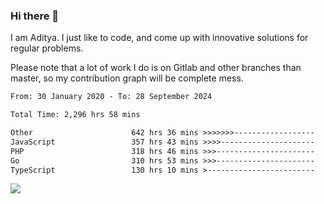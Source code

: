 ### Hi there 👋

I am Aditya. I just like to code, and come up with innovative solutions for regular problems.

Please note that a lot of work I do is on Gitlab and other branches than master, so my contribution graph will be complete mess.

<!--START_SECTION:waka-->

```txt
From: 30 January 2020 - To: 28 September 2024

Total Time: 2,296 hrs 58 mins

Other                      642 hrs 36 mins >>>>>>>------------------   27.98 %
JavaScript                 357 hrs 43 mins >>>>---------------------   15.57 %
PHP                        318 hrs 46 mins >>>----------------------   13.88 %
Go                         310 hrs 53 mins >>>----------------------   13.54 %
TypeScript                 130 hrs 10 mins >------------------------   05.67 %
```

<!--END_SECTION:waka-->

![](https://komarev.com/ghpvc/?username=BrainBuzzer)
